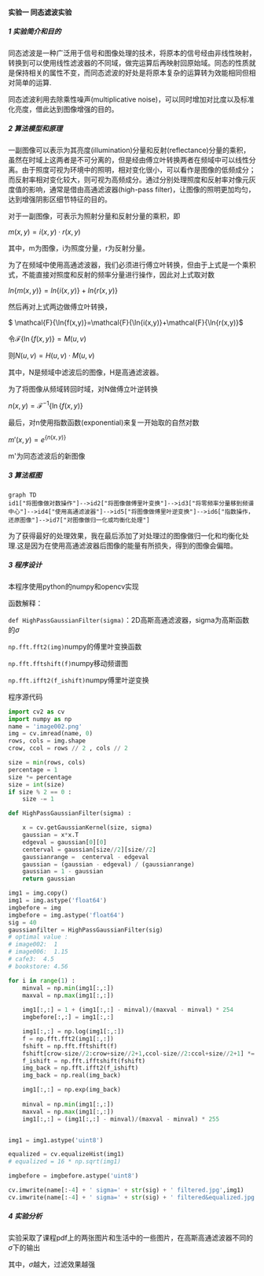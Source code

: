 #### 实验一 同态滤波实验

##### 1 实验简介和目的

同态滤波是一种广泛用于信号和图像处理的技术，将原本的信号经由非线性映射，转换到可以使用线性滤波器的不同域，做完运算后再映射回原始域。同态的性质就是保持相关的属性不变，而同态滤波的好处是将原本复杂的运算转为效能相同但相对简单的运算.

同态滤波利用去除乘性噪声(multiplicative noise)，可以同时增加对比度以及标准化亮度，借此达到图像增强的目的。

##### 2 算法模型和原理

一副图像可以表示为其亮度(illumination)分量和反射(reflectance)分量的乘积，虽然在时域上这两者是不可分离的，但是经由傅立叶转换两者在频域中可以线性分离。由于照度可视为环境中的照明，相对变化很小，可以看作是图像的低频成分；而反射率相对变化较大，则可视为高频成分。通过分别处理照度和反射率对像元灰度值的影响，通常是借由高通滤波器(high-pass filter)，让图像的照明更加均匀，达到增强阴影区细节特征的目的。

对于一副图像，可表示为照射分量和反射分量的乘积，即

$m(x,y)=i(x,y)\cdot r(x,y)$

其中，m为图像，i为照度分量，r为反射分量。

为了在频域中使用高通滤波器，我们必须进行傅立叶转换，但由于上式是一个乘积式，不能直接对照度和反射的频率分量进行操作，因此对上式取对数

$ln\{m(x,y)\}=ln\{i(x,y)\}+ln\{r(x,y)\}$

然后再对上式两边做傅立叶转换，

$ \mathcal{F}\{\ln\{f(x,y)\}=\mathcal{F}\{\ln\{i(x,y)\}+\mathcal{F}\{\ln\{r(x,y)\}$

令$\mathcal{F}\{\ln\{f(x,y)\}=M(u,v)$

则$N(u,v)=H(u,v)\cdot M(u,v)$

其中，N是频域中滤波后的图像，H是高通滤波器。

为了将图像从频域转回时域，对N做傅立叶逆转换

$n(x,y)=\mathcal{F}^{-1}\{\ln\{f(x,y)\}$

最后，对n使用指数函数(exponential)来复一开始取的自然对数

$m'(x,y)=e^{\{n(x,y)\}}$

m'为同态滤波后的新图像

##### 3 算法框图

```mermaid
graph TD
id1["将图像做对数操作"]-->id2["将图像做傅里叶变换"]-->id3["将零频率分量移到频谱中心"]-->id4["使用高通滤波器"]-->id5["将图像做傅里叶逆变换"]-->id6["指数操作，还原图像"]-->id7["对图像做归一化或均衡化处理"]
```

为了获得最好的处理效果，我在最后添加了对处理过的图像做归一化和均衡化处理.这是因为在使用高通滤波器后图像的能量有所损失，得到的图像会偏暗。

##### 3 程序设计

本程序使用python的numpy和opencv实现

函数解释：

`def HighPassGaussianFilter(sigma)`：2D高斯高通滤波器，sigma为高斯函数的$\sigma$

`np.fft.fft2(img)`numpy的傅里叶变换函数

`np.fft.fftshift(f)`numpy移动频谱图

`np.fft.ifft2(f_ishift)`numpy傅里叶逆变换

程序源代码

```python
import cv2 as cv
import numpy as np
name = 'image002.png'
img = cv.imread(name, 0)
rows, cols = img.shape
crow, ccol = rows // 2 , cols // 2

size = min(rows, cols)
percentage = 1
size *= percentage
size = int(size)
if size % 2 == 0 :
    size -= 1

def HighPassGaussianFilter(sigma) :

    x = cv.getGaussianKernel(size, sigma)
    gaussian = x*x.T
    edgeval = gaussian[0][0]
    centerval = gaussian[size//2][size//2]
    gaussianrange =  centerval - edgeval
    gaussian = (gaussian - edgeval) / (gaussianrange)
    gaussian = 1 - gaussian
    return gaussian

img1 = img.copy()
img1 = img.astype('float64')
imgbefore = img
imgbefore = img.astype('float64')
sig = 40
gaussianfilter = HighPassGaussianFilter(sig)
# optimal value :
# image002:  1
# image006:  1.15
# cafe3:  4.5
# bookstore: 4.56

for i in range(1) :
    minval = np.min(img1[:,:])
    maxval = np.max(img1[:,:])
  
    img1[:,:] = 1 + (img1[:,:] - minval)/(maxval - minval) * 254
    imgbefore[:,:] = img1[:,:]

    img1[:,:] = np.log(img1[:,:])
    f = np.fft.fft2(img1[:,:])
    fshift = np.fft.fftshift(f)
    fshift[crow-size//2:crow+size//2+1,ccol-size//2:ccol+size//2+1] *= gaussianfilter
    f_ishift = np.fft.ifftshift(fshift)
    img_back = np.fft.ifft2(f_ishift)
    img_back = np.real(img_back)

    img1[:,:] = np.exp(img_back)
    
    minval = np.min(img1[:,:])
    maxval = np.max(img1[:,:])
    img1[:,:] = (img1[:,:] - minval)/(maxval - minval) * 255


img1 = img1.astype('uint8') 

equalized = cv.equalizeHist(img1)
# equalized = 16 * np.sqrt(img1)

imgbefore = imgbefore.astype('uint8')

cv.imwrite(name[:-4] + ' sigma=' + str(sig) + ' filtered.jpg',img1)
cv.imwrite(name[:-4] + ' sigma=' + str(sig) + ' filtered&equalized.jpg',equalized)

```

##### 4 实验分析

实验采取了课程pdf上的两张图片和生活中的一些图片，在高斯高通滤波器不同的$\sigma$下的输出

其中，$\sigma$越大，过滤效果越强



